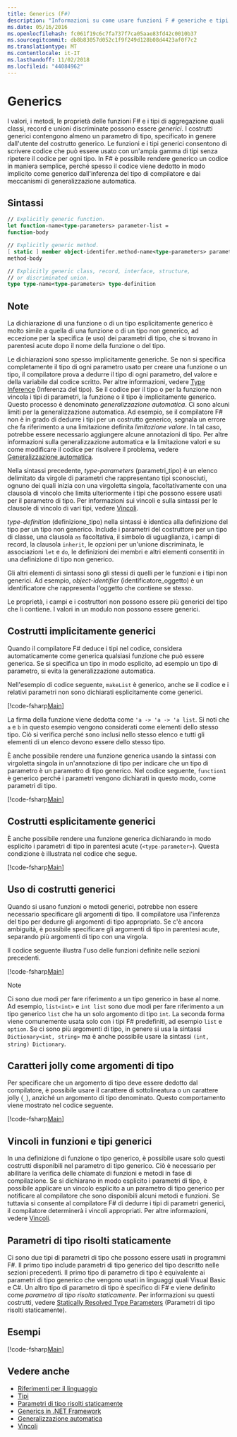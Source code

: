 ```yaml
---
title: Generics (F#)
description: "Informazioni su come usare funzioni F # generiche e tipi che consentono di scrivere codice che funziona con un'ampia gamma di tipi senza ripetere codice."
ms.date: 05/16/2016
ms.openlocfilehash: fc061f19c6c7fa737f7ca05aae83fd42c0010b37
ms.sourcegitcommit: db8b83057d052c1f9f249d128b08d4423af0f7c2
ms.translationtype: MT
ms.contentlocale: it-IT
ms.lasthandoff: 11/02/2018
ms.locfileid: "44084962"
---
```

# <a name="generics"></a>Generics

I valori, i metodi, le proprietà delle funzioni F# e i tipi di aggregazione quali classi, record e unioni discriminate possono essere *generici*. I costrutti generici contengono almeno un parametro di tipo, specificato in genere dall'utente del costrutto generico. Le funzioni e i tipi generici consentono di scrivere codice che può essere usato con un'ampia gamma di tipi senza ripetere il codice per ogni tipo. In F# è possibile rendere generico un codice in maniera semplice, perché spesso il codice viene dedotto in modo implicito come generico dall'inferenza del tipo di compilatore e dai meccanismi di generalizzazione automatica.

## <a name="syntax"></a>Sintassi

```fsharp
// Explicitly generic function.
let function-name<type-parameters> parameter-list =
function-body

// Explicitly generic method.
[ static ] member object-identifer.method-name<type-parameters> parameter-list [ return-type ] =
method-body

// Explicitly generic class, record, interface, structure,
// or discriminated union.
type type-name<type-parameters> type-definition
```

## <a name="remarks"></a>Note

La dichiarazione di una funzione o di un tipo esplicitamente generico è molto simile a quella di una funzione o di un tipo non generico, ad eccezione per la specifica (e uso) dei parametri di tipo, che si trovano in parentesi acute dopo il nome della funzione o del tipo.

Le dichiarazioni sono spesso implicitamente generiche. Se non si specifica completamente il tipo di ogni parametro usato per creare una funzione o un tipo, il compilatore prova a dedurre il tipo di ogni parametro, del valore e della variabile dal codice scritto. Per altre informazioni, vedere [Type Inference](../type-inference.md) (Inferenza del tipo). Se il codice per il tipo o per la funzione non vincola i tipi di parametri, la funzione o il tipo è implicitamente generico. Questo processo è denominato *generalizzazione automatica*. Ci sono alcuni limiti per la generalizzazione automatica. Ad esempio, se il compilatore F# non è in grado di dedurre i tipi per un costrutto generico, segnala un errore che fa riferimento a una limitazione definita *limitazione valore*. In tal caso, potrebbe essere necessario aggiungere alcune annotazioni di tipo. Per altre informazioni sulla generalizzazione automatica e la limitazione valori e su come modificare il codice per risolvere il problema, vedere [Generalizzazione automatica](automatic-generalization.md).

Nella sintassi precedente, *type-parameters* (parametri_tipo) è un elenco delimitato da virgole di parametri che rappresentano tipi sconosciuti, ognuno dei quali inizia con una virgoletta singola, facoltativamente con una clausola di vincolo che limita ulteriormente i tipi che possono essere usati per il parametro di tipo. Per informazioni sui vincoli e sulla sintassi per le clausole di vincolo di vari tipi, vedere [Vincoli](constraints.md).

*type-definition* (definizione_tipo) nella sintassi è identica alla definizione del tipo per un tipo non generico. Include i parametri del costruttore per un tipo di classe, una clausola `as` facoltativa, il simbolo di uguaglianza, i campi di record, la clausola `inherit`, le opzioni per un'unione discriminata, le associazioni `let` e `do`, le definizioni dei membri e altri elementi consentiti in una definizione di tipo non generico.

Gli altri elementi di sintassi sono gli stessi di quelli per le funzioni e i tipi non generici. Ad esempio, *object-identifier* (identificatore_oggetto) è un identificatore che rappresenta l'oggetto che contiene se stesso.

Le proprietà, i campi e i costruttori non possono essere più generici del tipo che li contiene. I valori in un modulo non possono essere generici.

## <a name="implicitly-generic-constructs"></a>Costrutti implicitamente generici

Quando il compilatore F# deduce i tipi nel codice, considera automaticamente come generica qualsiasi funzione che può essere generica. Se si specifica un tipo in modo esplicito, ad esempio un tipo di parametro, si evita la generalizzazione automatica.

Nell'esempio di codice seguente, `makeList` è generico, anche se il codice e i relativi parametri non sono dichiarati esplicitamente come generici.

[!code-fsharp[Main](../../../../samples/snippets/fsharp/lang-ref-1/snippet1700.fs)]

La firma della funzione viene dedotta come `'a -> 'a -> 'a list`. Si noti che `a` e `b` in questo esempio vengono considerati come elementi dello stesso tipo. Ciò si verifica perché sono inclusi nello stesso elenco e tutti gli elementi di un elenco devono essere dello stesso tipo.

È anche possibile rendere una funzione generica usando la sintassi con virgoletta singola in un'annotazione di tipo per indicare che un tipo di parametro è un parametro di tipo generico. Nel codice seguente, `function1` è generico perché i parametri vengono dichiarati in questo modo, come parametri di tipo.

[!code-fsharp[Main](../../../../samples/snippets/fsharp/lang-ref-1/snippet1701.fs)]

## <a name="explicitly-generic-constructs"></a>Costrutti esplicitamente generici

È anche possibile rendere una funzione generica dichiarando in modo esplicito i parametri di tipo in parentesi acute (`<type-parameter>`). Questa condizione è illustrata nel codice che segue.

[!code-fsharp[Main](../../../../samples/snippets/fsharp/lang-ref-1/snippet1703.fs)]

## <a name="using-generic-constructs"></a>Uso di costrutti generici

Quando si usano funzioni o metodi generici, potrebbe non essere necessario specificare gli argomenti di tipo. Il compilatore usa l'inferenza del tipo per dedurre gli argomenti di tipo appropriato. Se c'è ancora ambiguità, è possibile specificare gli argomenti di tipo in parentesi acute, separando più argomenti di tipo con una virgola.

Il codice seguente illustra l'uso delle funzioni definite nelle sezioni precedenti.

[!code-fsharp[Main](../../../../samples/snippets/fsharp/lang-ref-1/snippet1702.fs)]

>[!NOTE]
Ci sono due modi per fare riferimento a un tipo generico in base al nome. Ad esempio, `list<int>` e `int list` sono due modi per fare riferimento a un tipo generico `list` che ha un solo argomento di tipo `int`. La seconda forma viene comunemente usata solo con i tipi F# predefiniti, ad esempio `list` e `option`. Se ci sono più argomenti di tipo, in genere si usa la sintassi `Dictionary<int, string>` ma è anche possibile usare la sintassi `(int, string) Dictionary`.

## <a name="wildcards-as-type-arguments"></a>Caratteri jolly come argomenti di tipo

Per specificare che un argomento di tipo deve essere dedotto dal compilatore, è possibile usare il carattere di sottolineatura o un carattere jolly (`_`), anziché un argomento di tipo denominato. Questo comportamento viene mostrato nel codice seguente.

[!code-fsharp[Main](../../../../samples/snippets/fsharp/lang-ref-1/snippet1704.fs)]

## <a name="constraints-in-generic-types-and-functions"></a>Vincoli in funzioni e tipi generici

In una definizione di funzione o tipo generico, è possibile usare solo questi costrutti disponibili nel parametro di tipo generico. Ciò è necessario per abilitare la verifica delle chiamate di funzioni e metodi in fase di compilazione. Se si dichiarano in modo esplicito i parametri di tipo, è possibile applicare un vincolo esplicito a un parametro di tipo generico per notificare al compilatore che sono disponibili alcuni metodi e funzioni. Se tuttavia si consente al compilatore F# di dedurre i tipi di parametri generici, il compilatore determinerà i vincoli appropriati. Per altre informazioni, vedere [Vincoli](constraints.md).

## <a name="statically-resolved-type-parameters"></a>Parametri di tipo risolti staticamente

Ci sono due tipi di parametri di tipo che possono essere usati in programmi F#. Il primo tipo include parametri di tipo generico del tipo descritto nelle sezioni precedenti. Il primo tipo di parametro di tipo è equivalente ai parametri di tipo generico che vengono usati in linguaggi quali Visual Basic e C#. Un altro tipo di parametro di tipo è specifico di F# e viene definito come *parametro di tipo risolto staticamente*. Per informazioni su questi costrutti, vedere [Statically Resolved Type Parameters](statically-resolved-type-parameters.md) (Parametri di tipo risolti staticamente).

## <a name="examples"></a>Esempi

[!code-fsharp[Main](../../../../samples/snippets/fsharp/lang-ref-1/snippet1705.fs)]

## <a name="see-also"></a>Vedere anche

- [Riferimenti per il linguaggio](../index.md)
- [Tipi](../fsharp-types.md)
- [Parametri di tipo risolti staticamente](statically-resolved-type-parameters.md)
- [Generics in .NET Framework](~/docs/standard/generics/index.md)
- [Generalizzazione automatica](automatic-generalization.md)
- [Vincoli](constraints.md)
